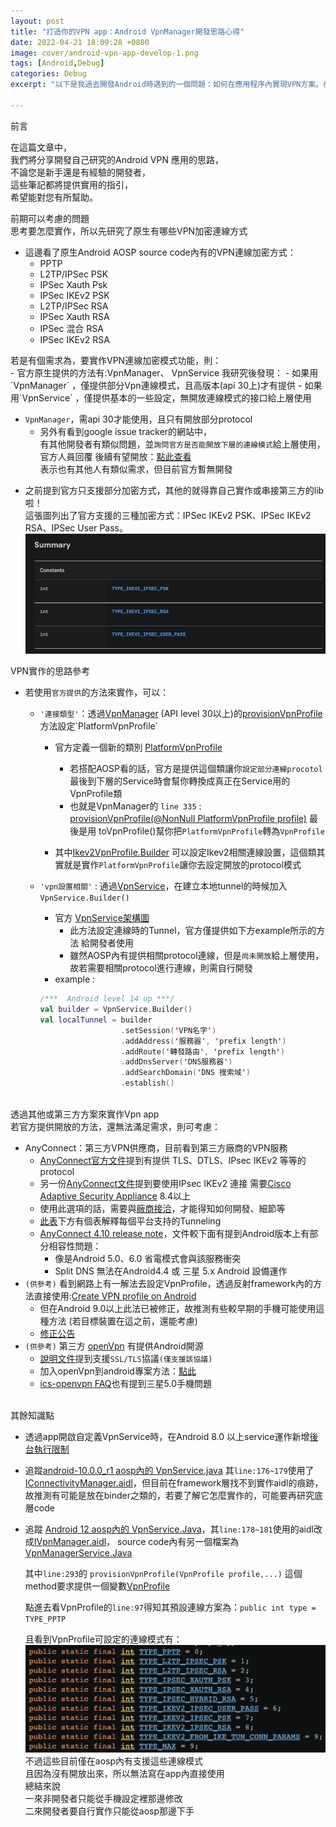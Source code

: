 ```yaml
---
layout: post
title: "打造你的VPN app：Android VpnManager開發思路心得"
date: 2022-04-21 18:09:28 +0800
image: cover/android-vpn-app-develop-1.png
tags: [Android,Debug]
categories: Debug
excerpt: "以下是我過去開發Android時遇到的一個問題：如何在應用程序內實現VPN方案。在這篇文章中，我將分享我當時的研究筆記和相關的解決方案。"

---
```


<div class="c-border-main-title-2">前言</div>

<p>
  在這篇文章中，<br>
  我們將分享開發自己研究的Android VPN 應用的思路，<br>
  不論您是新手還是有經驗的開發者，<br>
  這些筆記都將提供實用的指引，<br>
  希望能對您有所幫助。<br>
</p>


<div class="c-border-main-title-2">前期可以考慮的問題</div>
<div class="c-border-content-title-4">思考要怎麼實作，所以先研究了原生有哪些VPN加密連線方式</div>

  * 這邊看了原生Android AOSP source code內有的VPN連線加密方式：
    - PPTP  
    - L2TP/IPSec PSK
    - IPSec Xauth Psk
    - IPSec IKEv2 PSK
    - L2TP/IPSec RSA
    - IPSec Xauth RSA
    - IPSec 混合 RSA
    - IPSec IKEv2 RSA

  <div class="c-border-content-title-4">若是有個需求為，要實作VPN連線加密模式功能，則：</div>
  - 官方原生提供的方法有:<a herf="https://developer.android.com/reference/android/net/VpnManager">VpnManager、</a>
  <a herf="https://developer.android.com/reference/android/net/VpnService">VpnService</a>
    我研究後發現：
      - 如果用`VpnManager` ，僅提供部分Vpn連線模式，且高版本(api 30上)才有提供
      - 如果用`VpnService` ，僅提供基本的一些設定，無開放連線模式的接口給上層使用

  - `VpnManager`，需api 30才能使用，且只有開放部分protocol
      - 另外有看到google issue tracker的網站中，<br>
   有其他開發者有類似問題，並`詢問官方是否能開放下層的連線模式`給上層使用，<br>
   官方人員回覆 後續有望開放：[點此查看](https://issuetracker.google.com/issues/203461112)<br>
   表示也有其他人有類似需求，但目前官方暫無開發<br>


 *  之前提到官方只支援部分加密方式，其他的就得靠自己實作或串接第三方的lib啦！<br>
    這張圖列出了官方支援的三種加密方式：IPSec IKEv2 PSK、IPSec IKEv2 RSA、IPSec User Pass。<br>
    ![vpn_limit.png](/images/others/vpn_limit.png)

<div class="c-border-main-title-2">VPN實作的思路參考</div>

* 若使用`官方提供`的方法來實作，可以：
     - `'連接類型'`：透過[VpnManager](https://developer.android.com/reference/android/net/VpnManager) (API level 30以上)的[provisionVpnProfile](https://developer.android.com/reference/android/net/VpnManager#provisionVpnProfile(android.net.PlatformVpnProfile))方法設定`PlatformVpnProfile`
         - 官方定義一個新的類別 [PlatformVpnProfile](https://developer.android.com/reference/android/net/PlatformVpnProfile)
           - 若搭配AOSP看的話，官方是提供這個類讓你`設定部分連線procotol`
             最後到下層的Service時會幫你轉換成真正在Service用的VpnProfile類
           - 也就是VpnManager的 `line 335` : [provisionVpnProfile(@NonNull PlatformVpnProfile profile)](https://cs.android.com/android/platform/superproject/+/master:frameworks/base/core/java/android/net/VpnManager.java;l=339;drc=03ba62861cd60978ba51c144071512b4aac291b7)
        最後是用 toVpnProfile()幫你把`PlatformVpnProfile`轉為`VpnProfile`

         - 其中[Ikev2VpnProfile.Builder](https://developer.android.com/reference/android/net/Ikev2VpnProfile.Builder#setRequiresInternetValidation(boolean)) 可以設定Ikev2相關連線設置，這個類其實就是實作`PlatformVpnProfile`讓你去設定開放的protocol模式

     - `'vpn設置相關'` : 通過[VpnService](https://developer.android.com/reference/android/net/VpnService)，在建立本地tunnel的時候加入`VpnService.Builder()`
       - 官方 [VpnService架構圖](https://developer.android.com/guide/topics/connectivity/vpn#service)
         - 此方法設定連線時的Tunnel，官方僅提供如下方example所示的方法
         給開發者使用
         - 雖然AOSP內有提供相關protocol連線，但是`尚未開放`給上層使用，
       故若需要相關protocol進行連線，則需自行開發
       - example :
        ```kotlin
       /***  Android level 14 up ***/
       val builder = VpnService.Builder()
       val localTunnel = builder
                          .setSession('VPN名字')  
                          .addAddress('服務器', 'prefix length')
                          .addRoute('轉發路由', 'prefix length')
                          .addDnsServer('DNS服務器')
                          .addSearchDomain('DNS 搜索域')
                          .establish()
         ```

<br>

<div class="c-border-main-title-2">透過其他或第三方方案來實作Vpn app</div>
<div class="c-border-content-title-4">若官方提供開放的方法，還無法滿足需求，則可考慮：</div>

   - AnyConnect：第三方VPN供應商，目前看到第三方廠商的VPN服務
      - [AnyConnect官方文件](https://www.cisco.com/c/en/us/td/docs/security/vpn_client/anyconnect/anyconnect410/release/notes/release-notes-android-anyconnect-4-10-.html)提到有提供 TLS、DTLS、IPsec IKEv2 等等的protocol
      - 另一份[AnyConnect文件](https://www.cisco.com/c/en/us/products/collateral/security/anyconnect-secure-mobility-client/data_sheet_c78-527494.html)提到要使用IPsec IKEv2 連接 需要[Cisco Adaptive Security Appliance](https://www.cisco.com/c/en/us/products/security/adaptive-security-appliance-asa-software/index.html#~features) 8.4以上
      - 使用此選項的話，需要與[廠商接洽](https://www.cisco.com/c/en/us/products/security/anyconnect-secure-mobility-client/index.html#~deployment)，才能得知如何開發、細節等
      - [此表](https://www.cisco.com/c/en/us/td/docs/security/vpn_client/anyconnect/anyconnect40/feature/guide/AnyConnect_Mobile_Platforms_and_Features_Guide.html)下方有個表解釋每個平台支持的Tunneling
      - [AnyConnect 4.10 release note](https://www.cisco.com/c/en/us/td/docs/security/vpn_client/anyconnect/anyconnect410/release/notes/release-notes-android-anyconnect-4-10-.html)，文件較下面有提到Android版本上有部分相容性問題：
        - 像是Android 5.0、6.0 省電模式會與該服務衝突
        - Split DNS 無法在Android4.4 或 三星 5.x Android 設備運作
   - `(供參考)` 看到網路上有一解法去設定VpnProfile，透過反射framework內的方法直接使用:[Create VPN profile on Android](https://stackoverflow.com/questions/9718289/create-vpn-profile-on-android)
     - 但在Android 9.0以上此法已被修正，故推測有些較早期的手機可能使用這種方法 (若目標裝置在這之前，還能考慮)
     - [修正公告](https://developer.android.com/distribute/best-practices/develop/restrictions-non-sdk-interfaces)
   - `(供參考)` 第三方 [openVpn](https://github.com/schwabe/ics-openvpn) 有提供Android開源
     - [說明文件](https://community.openvpn.net/openvpn/wiki/Openvpn23ManPage)提到支援`SSL/TLS`協議`(僅支援該協議)`
     - 加入openVpn到android專案方法：[點此](https://www.youtube.com/watch?v=gBMhaCujwrM)
     - [ics-openvpn FAQ](https://ics-openvpn.blinkt.de/FAQ.html)也有提到三星5.0手機問題

<br>

<div class="c-border-main-title-2">其餘知識點</div>

- 透過app開啟自定義VpnService時，在Android 8.0 以上service運作新增[後台執行限制](https://developer.android.com/about/versions/oreo/background?hl=zh-cn#services)
   <br>

- 追蹤[android-10.0.0_r1 aosp內的 VpnService.java](https://cs.android.com/android/platform/superproject/+/android-10.0.0_r1:frameworks/base/core/java/android/net/VpnService.java;bpv=1;bpt=1) 其`line:176~179`使用了
   [IConnectivityManager.aidl](https://cs.android.com/android/platform/superproject/+/android-10.0.0_r10:frameworks/base/core/java/android/net/IConnectivityManager.aidl;bpv=0;bpt=0)，但目前在framework層找不到實作aidl的痕跡，
   故推測有可能是放在binder之類的，若要了解它怎麼實作的，可能要再研究底層code
   <br>

- 追蹤 [Android 12 aosp內的 VpnService.Java](https://cs.android.com/android/platform/superproject/+/master:frameworks/base/core/java/android/net/VpnService.java;bpv=1;bpt=1;l=178)，其`line:178~181`使用的aidl改成[IVpnManager.aidl](https://cs.android.com/android/platform/superproject/+/master:frameworks/base/core/java/android/net/IVpnManager.aidl)，
   source code內有另一個檔案為[VpnManagerService.Java](https://cs.android.com/android/platform/superproject/+/master:frameworks/base/services/core/java/com/android/server/VpnManagerService.java;l=33;bpv=0;bpt=1)

   其中`line:293`的 `provisionVpnProfile(VpnProfile profile,...)`
   這個method要求提供一個變數[VpnProfile](https://cs.android.com/android/platform/superproject/+/master:frameworks/base/core/java/com/android/internal/net/VpnProfile.java;l=61;bpv=0;bpt=0?q=VpnProfile&ss=android%2Fplatform%2Fsuperproject)

   點進去看VpnProfile的`line:97`得知其預設連線方案為：`public int type = TYPE_PPTP`  

   且看到VpnProfile可設定的連線模式有：<br>
   ![vpn_aosp_type.png](/images/others/vpn_aosp_type.png)<br>
   不過這些目前僅在aosp內有支援這些連線模式<br>
   且因為沒有開放出來，所以無法寫在app內直接使用<br>
   總結來說<br>
   一來非開發者只能從手機設定裡那邊修改<br>
   二來開發者要自行實作只能從aosp那邊下手

